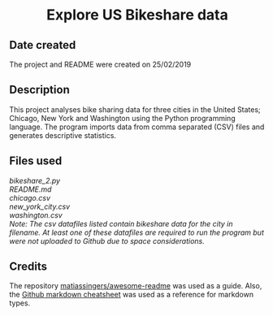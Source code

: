 <h1 align="center"> Explore US Bikeshare data  </h1>

## Date created
The project and README were created on 25/02/2019

## Description
This project analyses bike sharing data for three cities in the United States; Chicago, New York and Washington using the Python programming language. The program imports data from comma separated (CSV) files and generates descriptive statistics.

## Files used
_bikeshare_2.py_ <br>
_README.md_ <br>
_chicago.csv_ <br>
_new_york_city.csv_ <br>
_washington.csv_ <br>
_Note: The csv datafiles listed contain bikeshare data for the city in filename. At least one of these datafiles are required to run the program but were not uploaded to Github due to space considerations._

## Credits
The repository [matiassingers/awesome-readme](https://github.com/matiassingers/awesome-readme) was used as a guide. Also, the [Github markdown cheatsheet](https://guides.github.com/features/mastering-markdown/) was used as a reference for markdown types.
